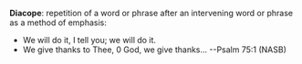 **Diacope**: repetition of a word or phrase after an intervening word or phrase as a method of emphasis:

 - We will do it, I tell you; we will do it.
 - We give thanks to Thee, 0 God, we give thanks... --Psalm 75:1 (NASB)